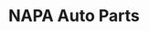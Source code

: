 ---
title: "NAPA Auto Parts"
url: /spokane/napa-auto-parts-north-division-street/
shop: car parts
---